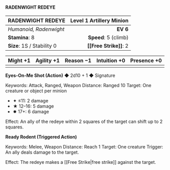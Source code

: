 #### RADENWIGHT REDEYE

| RADENWIGHT REDEYE          | **Level 1 Artillery Minion** |
| :------------------------- | ---------------------------: |
| *Humanoid, Radenwight*     |                     **EV 6** |
| **Stamina**: 8             |         **Speed**: 5 (climb) |
| **Size**: 1S / Stability 0 |           **[[Free Strike]]**: 2 |

| **Might** +1 | **Agility** +1 | **Reason** −1 | **Intuition** +0 | **Presence** +0 |
| ------------ | -------------- | ------------- | ---------------- | --------------- |
|              |                |               |                  |                 |

**Eyes-On-Me Shot (Action)** ◆ 2d10 + 1 ◆ Signature

Keywords: Attack, Ranged, Weapon
Distance: Ranged 10
Target: One creature or object per minion

- ✦ ≤11: 2 damage
- ★ 12–16: 5 damage
- ✸ 17+: 6 damage

Effect: An ally of the redeye within 2 squares of the target can shift up to 2 squares.

**Ready Rodent (Triggered Action)**

Keywords: Melee, Weapon
Distance: Reach 1
Target: One creature
Trigger: An ally deals damage to the target.

Effect: The redeye makes a [[Free Strike|free strike]] against the target.
